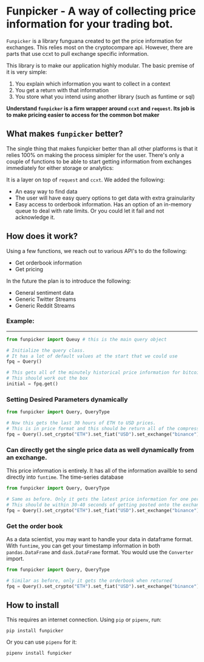 # Funpicker - A way of collecting price information for your trading bot.
 


`Funpicker` is a library funguana created to get the price information for exchanges. This relies most on the cryptocompare api. However, there are parts that use ccxt to pull exchange specific information.

This library is to make our application highly modular. The basic premise of it is very simple: 

1. You explain which information you want to collect in a context
2. You get a return with that information
3. You store what you intend using another library (such as funtime or sql)

**Understand `funpicker` is a firm wrapper around `ccxt` and `request`. Its job is to make pricing easier to access for the common bot maker**


## What makes `funpicker` better?
The single thing that makes funpicker better than all other platforms is that it relies 100% on making the process simipler for the user. There's only a couple of functions to be able to start getting information from exchanges immediately for either storage or analytics:

It is a layer on top of `request` and `ccxt`. We added the following:

* An easy way to find data
* The user will have easy query options to get data with extra grainularity
* Easy access to orderbook information. Has an option of an in-memory queue to deal with rate limits. Or you could let it fail and not acknowledge it.


## How does it work?
Using a few functions, we reach out to various API's to do the following:

* Get orderbook information
* Get pricing

In the future the plan is to introduce the following:

* General sentiment data
* Generic Twitter Streams
* Generic Reddit Streams



### Example:
---
```python
from funpicker import Queuy # this is the main query object

# Initialize the query class. 
# It has a lot of default values at the start that we could use
fpq = Query()

# This gets all of the minutely historical price information for bitcoin.
# This should work out the box
initial = fpq.get()

```


### Setting Desired Parameters dynamically
```python
from funpicker import Query, QueryType

# Now this gets the last 30 hours of ETH to USD prices. 
# This is in price format and this should be return all of the compressed candlebars
fpq = Query().set_crypto("ETH").set_fiat("USD").set_exchange("binance").set_period("hour").set_limit(30).get()
```

### Can directly get the single price data as well dynamically from an exchange. 
This price information is entirely. It has all of the information availble to send directly into `funtime`. The time-series database

```python
from funpicker import Query, QueryType

# Same as before. Only it gets the latest price information for one period of time. 
# This should be within 30-40 seconds of getting posted onto the exchange according to cryptocompare
fpq = Query().set_crypto("ETH").set_fiat("USD").set_exchange("binance").set_period("hour").set_limit(30).get(QueryType.price)
```


### Get the order book

As a data scientist, you may want to handle your data in dataframe format. With `funtime`, you can get your timestamp information in both `pandas.DataFrame` and `dask.DataFrame` format. You would use the `Converter` import. 

```python
from funpicker import Query, QueryType

# Similar as before, only it gets the orderbook when returned
fpq = Query().set_crypto("ETH").set_fiat("USD").set_exchange("binance").get(QueryType.orderbook)
```



## How to install

This requires an internet connection. Using `pip` or `pipenv`, run:


```
pip install funpicker
```

Or you can use `pipenv` for it:

```
pipenv install funpicker
```
